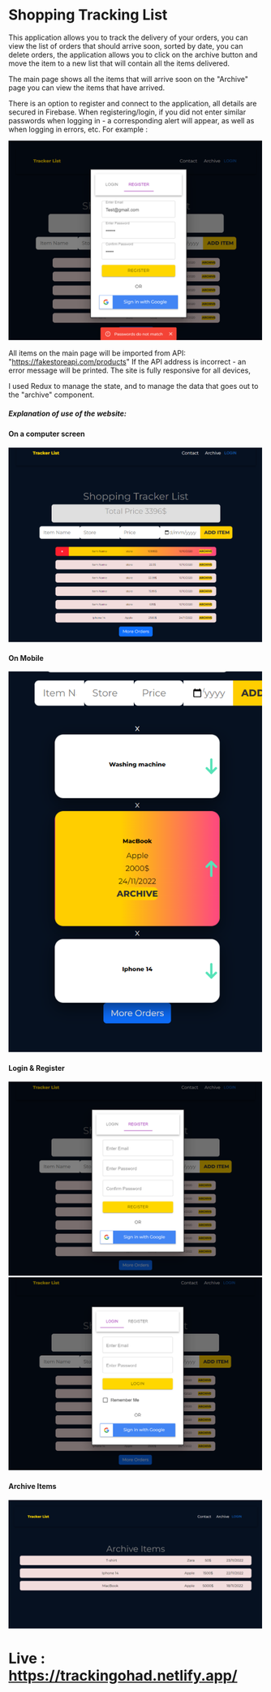 # Shopping Tracking List

This application allows you to track the delivery of your orders, you can view the list of orders that should arrive soon, sorted by date, you can delete orders, the application allows you to click on the archive button and move the item to a new list that will contain all the items delivered.

The main page shows all the items that will arrive soon on the "Archive" page you can view the items that have arrived.

There is an option to register and connect to the application, all details are secured in Firebase.
When registering/login, if you did not enter similar passwords when logging in - a corresponding alert will appear, as well as when logging in errors, etc.
For example :

<img src='./src/assets/6.png' width="500" />

All items on the main page will be imported from API: "https://fakestoreapi.com/products"
If the API address is incorrect - an error message will be printed.
The site is fully responsive for all devices,

I used Redux to manage the state, and to manage the data that goes out to the "archive" component.

##### Explanation of use of the website:

#### On a computer screen

<img src='./src/assets/2.png' width="500" />

#### On Mobile

<img src='./src/assets/1.png' width="500"/>

#### Login & Register

<img src='./src/assets/3.png' width="500"/>

<img src='./src/assets/4.png' width="500"/>

#### Archive Items

<img src='./src/assets/5.png' width="500"/>


# Live : https://trackingohad.netlify.app/